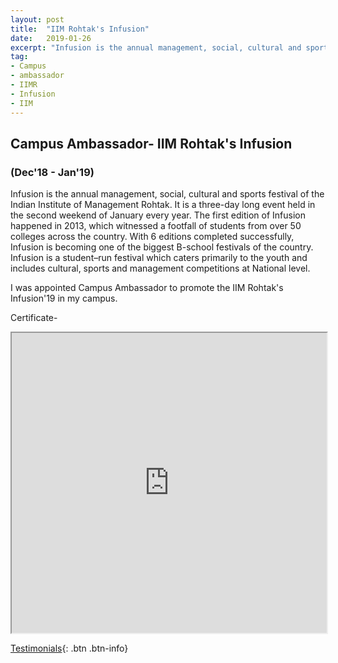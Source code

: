 ```yaml
---
layout: post
title:  "IIM Rohtak's Infusion"
date:   2019-01-26
excerpt: "Infusion is the annual management, social, cultural and sports festival of the Indian Institute of Management Rohtak."
tag:
- Campus
- ambassador
- IIMR
- Infusion
- IIM
---
```


## Campus Ambassador- IIM Rohtak's Infusion
### (Dec'18 - Jan'19)


Infusion is the annual management, social, cultural and sports festival of the Indian Institute of Management Rohtak. It is a three-day long event held in the second weekend of January every year. The first edition of Infusion happened in 2013, which witnessed a footfall of students from over 50 colleges across the country.
With 6 editions completed successfully, Infusion is becoming one of the biggest B-school festivals of the country. Infusion is a student–run festival which caters primarily to the youth and includes cultural, sports and management competitions at National level.

I was appointed Campus Ambassador to promote the IIM Rohtak's Infusion'19 in my campus.


Certificate-
<iframe src="https://drive.google.com/file/d/0Bwl9kT_fuIocT0VYaGZ4VjhYN1pfZ3hMMEIyNGc5RmJ6SGNZ/preview" width="100%" height="480"></iframe>


[Testimonials](https://rahulguptanitro.github.io/testimonial){: .btn .btn-info}
